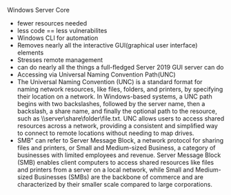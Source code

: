 Windows Server Core
* fewer resources needed
* less code == less vulnerabilites
* Windows CLI for automation
* Removes nearly all the interactive GUI(graphical user interface) elements
* Stresses remote management
* can do nearly all the things a full-fledged Server 2019 GUI server can do
* Accessing via Universal Naming Convention Path(UNC)
* The Universal Naming Convention (UNC) is a standard format for naming network resources, like files, folders, and printers, by specifying their location on a network. In Windows-based systems, a UNC path begins with two backslashes, followed by the server name, then a backslash, a share name, and finally the optional path to the resource, such as \\\\server\share\folder\file.txt. UNC allows users to access shared resources across a network, providing a consistent and simplified way to connect to remote locations without needing to map drives.  
* SMB" can refer to Server Message Block, a network protocol for sharing files and printers, or Small and Medium-sized Business, a category of businesses with limited employees and revenue. Server Message Block (SMB) enables client computers to access shared resources like files and printers from a server on a local network, while Small and Medium-sized Businesses (SMBs) are the backbone of commerce and are characterized by their smaller scale compared to large corporations. 
